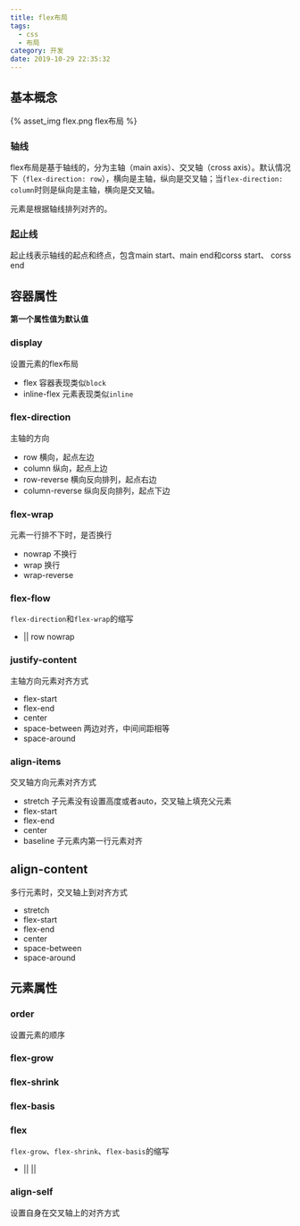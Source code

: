 ```yaml
---
title: flex布局
tags:
  - css
  - 布局
category: 开发
date: 2019-10-29 22:35:32
---
```



## 基本概念

{% asset_img flex.png flex布局 %}

<!-- more -->

### 轴线
flex布局是基于轴线的，分为主轴（main axis）、交叉轴（cross axis）。默认情况下（`flex-direction: row`），横向是主轴，纵向是交叉轴；当`flex-direction: column`时则是纵向是主轴，横向是交叉轴。

元素是根据轴线排列对齐的。


### 起止线
起止线表示轴线的起点和终点，包含main start、main end和corss start、 corss end

## 容器属性
**第一个属性值为默认值**
### display
设置元素的flex布局
* flex 容器表现类似`block`
* inline-flex 元素表现类似`inline`

### flex-direction
主轴的方向
* row 横向，起点左边
* column 纵向，起点上边
* row-reverse 横向反向排列，起点右边
* column-reverse 纵向反向排列，起点下边

<script async src="//jsfiddle.net/littlebaozi/r3pod489/embed/html,css,result/"></script>

### flex-wrap
元素一行排不下时，是否换行
* nowrap 不换行
* wrap 换行
* wrap-reverse

<script async src="//jsfiddle.net/littlebaozi/wk21hpq5/embed/html,css,result/"></script>

### flex-flow
`flex-direction`和`flex-wrap`的缩写
*  <flex-direction> || <flex-wrap> row nowrap

### justify-content
主轴方向元素对齐方式
* flex-start
* flex-end
* center
* space-between 两边对齐，中间间距相等
* space-around

<script async src="//jsfiddle.net/littlebaozi/z210nsLg/embed/html,css,result/"></script>

### align-items
交叉轴方向元素对齐方式
* stretch 子元素没有设置高度或者auto，交叉轴上填充父元素
* flex-start
* flex-end
* center
* baseline 子元素内第一行元素对齐

## align-content
多行元素时，交叉轴上到对齐方式
* stretch
* flex-start
* flex-end
* center
* space-between
* space-around


## 元素属性
### order
设置元素的顺序

### flex-grow

### flex-shrink

### flex-basis

### flex
`flex-grow`、`flex-shrink`、`flex-basis`的缩写
* <flex-grow> || <flex-shrink> || <flex-basis>

### align-self
设置自身在交叉轴上的对齐方式